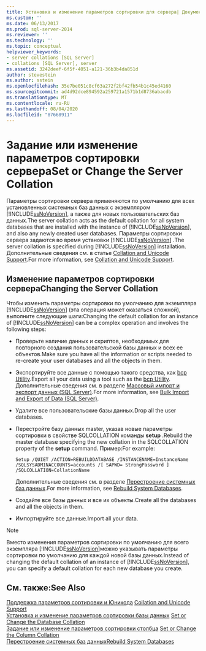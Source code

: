 ```yaml
---
title: Установка и изменение параметров сортировки для сервера| Документация Майкрософт
ms.custom: ''
ms.date: 06/13/2017
ms.prod: sql-server-2014
ms.reviewer: ''
ms.technology: ''
ms.topic: conceptual
helpviewer_keywords:
- server collations [SQL Server]
- collations [SQL Server], server
ms.assetid: 3242deef-6f5f-4051-a121-36b3b4da851d
author: stevestein
ms.author: sstein
ms.openlocfilehash: 35e7be051c8cf63a272f2bf42fb54b1c45ed4160
ms.sourcegitcommit: ad4d92dce894592a259721a1571b1d8736abacdb
ms.translationtype: MT
ms.contentlocale: ru-RU
ms.lasthandoff: 08/04/2020
ms.locfileid: "87668911"
---
```

# <a name="set-or-change-the-server-collation"></a><span data-ttu-id="b4bba-102">Задание или изменение параметров сортировки сервера</span><span class="sxs-lookup"><span data-stu-id="b4bba-102">Set or Change the Server Collation</span></span>
  <span data-ttu-id="b4bba-103">Параметры сортировки сервера применяются по умолчанию для всех установленных системных баз данных с экземпляром [!INCLUDE[ssNoVersion](../../includes/ssnoversion-md.md)], а также для новых пользовательских баз данных.</span><span class="sxs-lookup"><span data-stu-id="b4bba-103">The server collation acts as the default collation for all system databases that are installed with the instance of [!INCLUDE[ssNoVersion](../../includes/ssnoversion-md.md)], and also any newly created user databases.</span></span> <span data-ttu-id="b4bba-104">Параметры сортировки сервера задаются во время установки [!INCLUDE[ssNoVersion](../../includes/ssnoversion-md.md)] .</span><span class="sxs-lookup"><span data-stu-id="b4bba-104">The server collation is specified during [!INCLUDE[ssNoVersion](../../includes/ssnoversion-md.md)] installation.</span></span> <span data-ttu-id="b4bba-105">Дополнительные сведения см. в статье [Collation and Unicode Support](collation-and-unicode-support.md).</span><span class="sxs-lookup"><span data-stu-id="b4bba-105">For more information, see [Collation and Unicode Support](collation-and-unicode-support.md).</span></span>  
  
## <a name="changing-the-server-collation"></a><span data-ttu-id="b4bba-106">Изменение параметров сортировки сервера</span><span class="sxs-lookup"><span data-stu-id="b4bba-106">Changing the Server Collation</span></span>  
 <span data-ttu-id="b4bba-107">Чтобы изменить параметры сортировки по умолчанию для экземпляра [!INCLUDE[ssNoVersion](../../includes/ssnoversion-md.md)] (эта операция может оказаться сложной), выполните следующие шаги:</span><span class="sxs-lookup"><span data-stu-id="b4bba-107">Changing the default collation for an instance of [!INCLUDE[ssNoVersion](../../includes/ssnoversion-md.md)] can be a complex operation and involves the following steps:</span></span>  
  
-   <span data-ttu-id="b4bba-108">Проверьте наличие данных и скриптов, необходимых для повторного создания пользовательской базы данных и всех ее объектов.</span><span class="sxs-lookup"><span data-stu-id="b4bba-108">Make sure you have all the information or scripts needed to re-create your user databases and all the objects in them.</span></span>  
  
-   <span data-ttu-id="b4bba-109">Экспортируйте все данные с помощью такого средства, как [bcp Utility](../../tools/bcp-utility.md).</span><span class="sxs-lookup"><span data-stu-id="b4bba-109">Export all your data using a tool such as the [bcp Utility](../../tools/bcp-utility.md).</span></span> <span data-ttu-id="b4bba-110">Дополнительные сведения см. в разделе [Массовый импорт и экспорт данных (SQL Server)](../import-export/bulk-import-and-export-of-data-sql-server.md).</span><span class="sxs-lookup"><span data-stu-id="b4bba-110">For more information, see [Bulk Import and Export of Data &#40;SQL Server&#41;](../import-export/bulk-import-and-export-of-data-sql-server.md).</span></span>  
  
-   <span data-ttu-id="b4bba-111">Удалите все пользовательские базы данных.</span><span class="sxs-lookup"><span data-stu-id="b4bba-111">Drop all the user databases.</span></span>  
  
-   <span data-ttu-id="b4bba-112">Перестройте базу данных master, указав новые параметры сортировки в свойстве SQLCOLLATION команды **setup** .</span><span class="sxs-lookup"><span data-stu-id="b4bba-112">Rebuild the master database specifying the new collation in the SQLCOLLATION property of the **setup** command.</span></span> <span data-ttu-id="b4bba-113">Пример:</span><span class="sxs-lookup"><span data-stu-id="b4bba-113">For example:</span></span>  
  
    ```  
    Setup /QUIET /ACTION=REBUILDDATABASE /INSTANCENAME=InstanceName   
    /SQLSYSADMINACCOUNTS=accounts /[ SAPWD= StrongPassword ]   
    /SQLCOLLATION=CollationName  
    ```  
  
     <span data-ttu-id="b4bba-114">Дополнительные сведения см. в разделе [Перестроение системных баз данных](../databases/system-databases.md).</span><span class="sxs-lookup"><span data-stu-id="b4bba-114">For more information, see [Rebuild System Databases](../databases/system-databases.md).</span></span>  
  
-   <span data-ttu-id="b4bba-115">Создайте все базы данных и все их объекты.</span><span class="sxs-lookup"><span data-stu-id="b4bba-115">Create all the databases and all the objects in them.</span></span>  
  
-   <span data-ttu-id="b4bba-116">Импортируйте все данные.</span><span class="sxs-lookup"><span data-stu-id="b4bba-116">Import all your data.</span></span>  
  
> [!NOTE]  
>  <span data-ttu-id="b4bba-117">Вместо изменения параметров сортировки по умолчанию для всего экземпляра [!INCLUDE[ssNoVersion](../../includes/ssnoversion-md.md)]можно указывать параметры сортировки по умолчанию для каждой новой базы данных.</span><span class="sxs-lookup"><span data-stu-id="b4bba-117">Instead of changing the default collation of an instance of [!INCLUDE[ssNoVersion](../../includes/ssnoversion-md.md)], you can specify a default collation for each new database you create.</span></span>  
  
## <a name="see-also"></a><span data-ttu-id="b4bba-118">См. также:</span><span class="sxs-lookup"><span data-stu-id="b4bba-118">See Also</span></span>  
 <span data-ttu-id="b4bba-119">[Поддержка параметров сортировки и Юникода](collation-and-unicode-support.md) </span><span class="sxs-lookup"><span data-stu-id="b4bba-119">[Collation and Unicode Support](collation-and-unicode-support.md) </span></span>  
 <span data-ttu-id="b4bba-120">[Установка и изменение параметров сортировки базы данных](set-or-change-the-database-collation.md) </span><span class="sxs-lookup"><span data-stu-id="b4bba-120">[Set or Change the Database Collation](set-or-change-the-database-collation.md) </span></span>  
 <span data-ttu-id="b4bba-121">[Задание или изменение параметров сортировки столбца](set-or-change-the-column-collation.md) </span><span class="sxs-lookup"><span data-stu-id="b4bba-121">[Set or Change the Column Collation](set-or-change-the-column-collation.md) </span></span>  
 [<span data-ttu-id="b4bba-122">Перестроение системных баз данных</span><span class="sxs-lookup"><span data-stu-id="b4bba-122">Rebuild System Databases</span></span>](../databases/system-databases.md)  
  
  
